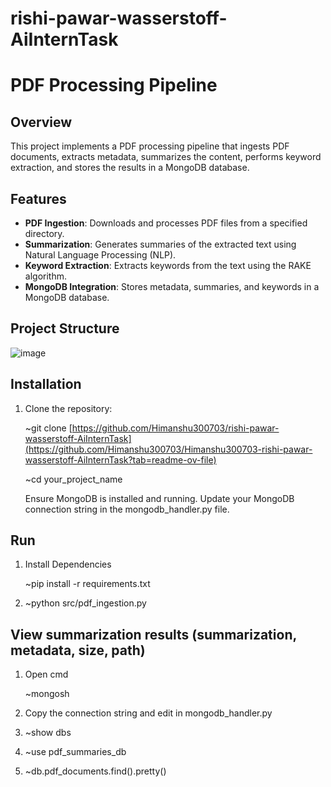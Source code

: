 # rishi-pawar-wasserstoff-AiInternTask
# PDF Processing Pipeline

## Overview
This project implements a PDF processing pipeline that ingests PDF documents, extracts metadata, summarizes the content, performs keyword extraction, and stores the results in a MongoDB database. 

## Features
- **PDF Ingestion**: Downloads and processes PDF files from a specified directory.
- **Summarization**: Generates summaries of the extracted text using Natural Language Processing (NLP).
- **Keyword Extraction**: Extracts keywords from the text using the RAKE algorithm.
- **MongoDB Integration**: Stores metadata, summaries, and keywords in a MongoDB database.

## Project Structure
![image](https://github.com/user-attachments/assets/f3d9da52-e2fd-4a7f-8350-7166decddbe2)

         


## Installation
1. Clone the repository:

   ~git clone [https://github.com/Himanshu300703/rishi-pawar-wasserstoff-AiInternTask](https://github.com/Himanshu300703/Himanshu300703-rishi-pawar-wasserstoff-AiInternTask?tab=readme-ov-file)
   
   ~cd your_project_name
   
   Ensure MongoDB is installed and running. Update your MongoDB connection string in the mongodb_handler.py file.

## Run

1.  Install Dependencies
   
    ~pip install -r requirements.txt

2. ~python src/pdf_ingestion.py

## View summarization results (summarization, metadata, size, path)

1. Open cmd 

    ~mongosh

2. Copy the connection string and edit in mongodb_handler.py

3. ~show dbs

4. ~use pdf_summaries_db

5. ~db.pdf_documents.find().pretty()
